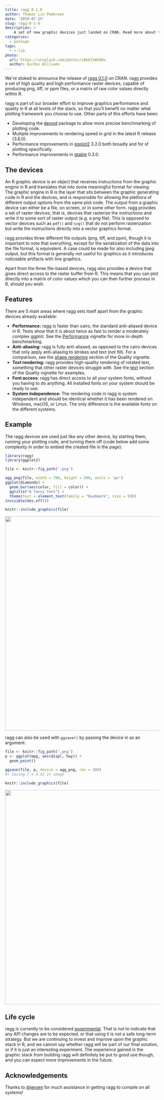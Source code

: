 ```yaml
---
title: ragg 0.1.0
author: Thomas Lin Pedersen
date: '2019-07-15'
slug: ragg-0-1-0
description: >
    A set of new graphic devices just landed on CRAN. Read more about the ragg package here.
categories:
  - package
tags:
  - r-lib
photo:
  url: https://unsplash.com/photos/sBkK2VWV8Kw
  author: Gordon Williams
---
```




We're stoked to announce the release of [ragg 0.1.0](https://ragg.r-lib.org) on CRAN. ragg provides a set of high quality and high performance raster devices, capable of producing png, tiff, or ppm files, or a matrix of raw color values directly within R.

ragg is part of our broader effort to improve graphics performance and quality in R at all levels of the stack, so that you'll benefit no matter what plotting framework you choose to use. Other parts of this efforts have been:

- Developing the [devoid](https://github.com/r-lib/devoid) package to allow more precise benchmarking of plotting code.
- Multiple improvements to rendering speed in grid in the latest R release (3.6.0).
- Performance improvements in [ggplot2](https://ggplot2.tidyverse.org) 3.2.0 both broadly and for sf plotting specifically.
- Performance improvements in [gtable](https://gtable.r-lib.com) 0.3.0.

## The devices
An R graphic device is an object that receives instructions from the graphic engine in R and translates that into some meaningful format for viewing. The graphic engine in R is the layer that sits between the graphic generating code in R and the devices, and is responsible for allowing the plethora of different output options from the same plot code. The output from a graphic device can either be a file, on screen, or in some other form. ragg provides a set of raster devices, that is, devices that rasterize the instructions and write it to some sort of raster output (e.g. a png file). This is opposed to vector devices such as `pdf()` and `svg()` that do not perform rasterization but write the instructions directly into a vector graphics format.

ragg provides three different file outputs (png, tiff, and ppm), though it is important to note that everything, except for the serialization of the data into the file format, is equivalent. A case could be made for also including jpeg output, but this format is generally not useful for graphics as it introduces noticeable artifacts with line graphics.

Apart from the three file-based devices, ragg also provides a device that gives direct access to the raster buffer from R. This means that you can plot directly into a matrix of color values which you can then further process in R, should you wish.

## Features
There are 5 main areas where ragg sets itself apart from the graphic devices already available:

- **Performance:** ragg is faster than cairo, the standard anti-aliased device in R. Tests show that it is about twice as fast to render a moderately complex ggplot. See the
[Performance](https://ragg.r-lib.org/articles/ragg_performance.html) vignette for more in-depth benchmarking.
- **Anti-aliasing:** ragg is fully anti-aliased, as opposed to the cairo devices that only apply anti-aliasing to strokes and text (not fill). For a comparison, see the [shape rendering](https://ragg.r-lib.org/articles/ragg_quality.html#shape-rendering) section of the Quality vignette.
- **Text rendering:** ragg provides high-quality rendering of rotated text, something that other raster devices struggle with. See the [text](https://ragg.r-lib.org/articles/ragg_quality.html#text) section of the Quality vignette for examples.
- **Font access:** ragg has direct access to all your system fonts, without you having to do anything. All installed fonts on your system should be ready to use.
- **System independence:** The rendering code in ragg is system independent and should be identical whether it has been rendered on Windows, macOS, or Linux. The only difference is the available fonts on the different systems.

## Example
The ragg devices are used just like any other device, by starting them, running your plotting code, and turning them off (code below add some complexity in order to embed the created file in the page):


```r
library(ragg)
library(ggplot2)

file <- knitr::fig_path('.png')

agg_png(file, width = 700, height = 500, units = 'px')
ggplot(diamonds) + 
  geom_bar(aes(color, fill = color)) + 
  ggtitle("A fancy font") + 
  theme(text = element_text(family = "Daubmark", size = 50))
invisible(dev.off())

knitr::include_graphics(file)
```

<img src="/articles/2019-06-26-ragg-0-1-0_files/figure-html/unnamed-chunk-1-1.png" width="700px" style="display: block; margin: auto;" />

ragg can also be used with `ggsave()` by passing the device in as an argument:


```r
file <- knitr::fig_path('.png')
p <- ggplot(mpg, aes(displ, hwy)) + 
  geom_point()

ggsave(file, p, device = agg_png, res = 300)
#> Saving 7 x 4.33 in image

knitr::include_graphics(file)
```

<img src="/articles/2019-06-26-ragg-0-1-0_files/figure-html/unnamed-chunk-2-1.png" width="700px" style="display: block; margin: auto;" />

## Life cycle
ragg is currently to be considered [experimental](https://www.tidyverse.org/lifecycle/#experimental). That is not to indicate that any API changes are to be expected, or that using it is not a safe long-term strategy. But we are continuing to invest and improve upon the graphic stack in R, and we cannot say whether ragg will be part of our final solution, or if it is just an interesting experiment. The experience gained in the graphic stack from building ragg will definitely be put to good use though, and you can expect more improvements in the future.

## Acknowledgements
Thanks to [&#x0040;jeroen](https://github.com/jeroen) for much assistance in getting ragg to compile on all systems!
